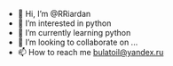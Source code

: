 - 👋 Hi, I’m @RRiardan
- 👀 I’m interested in python
- 🌱 I’m currently learning python
- 💞️ I’m looking to collaborate on ...
- 📫 How to reach me bulatoil@yandex.ru

<!---
RRiardan/RRiardan is a ✨ special ✨ repository because its `README.md` (this file) appears on your GitHub profile.
You can click the Preview link to take a look at your changes.
--->
